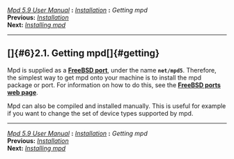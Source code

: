[*Mpd 5.9 User Manual*](README.md) **:** [*Installation*](mpd5.md)
**:** *Getting mpd*\
**Previous:** [*Installation*](mpd5.md)\
**Next:** [*Installing mpd*](mpd7.md)

------------------------------------------------------------------------

## []{#6}2.1. Getting mpd[]{#getting}

Mpd is supplied as a **[FreeBSD port](http://www.freebsd.org/ports)**,
under the name **`net/mpd5`**. Therefore, the simplest way to get mpd
onto your machine is to install the mpd package or port. For information
on how to do this, see the **[FreeBSD ports web
page](http://www.freebsd.org/ports)**.

Mpd can also be compiled and installed manually. This is useful for
example if you want to change the set of device types supported by mpd.

------------------------------------------------------------------------

[*Mpd 5.9 User Manual*](README.md) **:** [*Installation*](mpd5.md)
**:** *Getting mpd*\
**Previous:** [*Installation*](mpd5.md)\
**Next:** [*Installing mpd*](mpd7.md)

